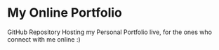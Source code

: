 # My Online Portfolio
GitHub Repository Hosting my Personal Portfolio live, for the ones who connect with me online :)
